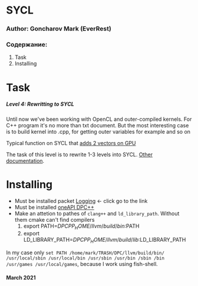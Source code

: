 # SYCL #
### Author: Goncharov Mark (EverRest) ###

### Содержание: ###
1. Task
2. Installing

Task
====
##### Level 4: Rewritting to SYCL

Until now we've been working with OpenCL and outer-compiled kernels. For C++ program it's no more than txt document. 
But the most interesting case is to build kernel into .cpp, for getting outer variables for example and so on

Typical function on SYCL that [adds 2 vectors on GPU](https://github.com/codeplaysoftware/computecpp-sdk/blob/master/samples/simple-vector-add.cpp)

The task of this level is to rewrite 1-3 levels into SYCL. [Other documentation](https://sycl.tech/).

Installing
=========
* Must be installed packet [Logging](https://github.com/MarkGoncharovAl/ILab/tree/master/Errors) <- click go to the link
* Must be installed [oneAPI DPC++](https://intel.github.io/llvm-docs/GetStartedGuide.html)
* Make an attetion to pathes of ```clang++``` and ```ld_library_path```. Without them cmake can't find compilers
    1. export PATH=$DPCPP_HOME/llvm/build/bin:$PATH
    2. export LD_LIBRARY_PATH=$DPCPP_HOME/llvm/build/lib:$LD_LIBRARY_PATH

In my case only ```set PATH /home/mark/TRASH/DPC/llvm/build/bin/ /usr/local/sbin /usr/local/bin /usr/sbin /usr/bin /sbin /bin /usr/games /usr/local/games```,
because I work using fish-shell.

#### March 2021